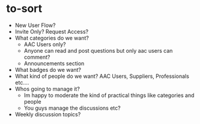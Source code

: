 # to-sort

* New User Flow?
* Invite Only? Request Access?
* What categories do we want?
  * AAC Users only?
  * Anyone can read and post questions but only aac users can comment?
  * Announcements section
* What badges do we want?
* What kind of people do we want? AAC Users, Suppliers, Professionals etc....
* Whos going to manage it?
  * Im happy to moderate the kind of practical things like categories and people
  * You guys manage the discussions etc?
* Weekly discussion topics?
